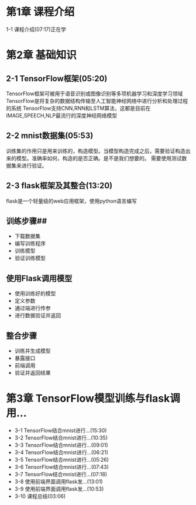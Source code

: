 # 第1章 课程介绍 #
1-1 课程介绍(07:17)正在学
# 第2章 基础知识 #
## 2-1 TensorFlow框架(05:20) ##
TensorFlow框架可被用于语音识别或图像识别等多项机器学习和深度学习领域
TensorFlow是将复杂的数据结构传输至人工智能神经网络中进行分析和处理过程的系统
TensorFlow支持CNN,RNN和LSTM算法，这都是目前在IMAGE,SPEECH,NLP最流行的深度神经网络模型

## 2-2 mnist数据集(05:53) ##
训练集的作用只是用来训练的，构造模型。当模型构造完成之后，需要验证构造出来的模型。准确率如何，构造的是否正确。是不是我们想要的。
需要使用测试数据集来进行验证。

## 2-3 flask框架及其整合(13:20) ##
flask是一个轻量级的web应用框架，使用python语言编写

## 训练步骤##
-  下载数据集
-  编写训练程序
-  训练模型
-  验证训练模型

## 使用Flask调用模型 ##
- 使用训练好的模型
- 定义参数
- 通过端进行传参
- 进行数据验证并返回

## 整合步骤 ##
- 训练并生成模型
- 暴露接口
- 前端调用
- 验证并返回结果


# 第3章 TensorFlow模型训练与flask调用... #




- 3-1 TensorFlow结合mnist进行...(15:30)
- 3-2 TensorFlow结合mnist进行...(10:35)
- 3-3 TensorFlow结合mnist进行...(09:01)
- 3-4 TensorFlow结合mnist进行...(06:21)
- 3-5 TensorFlow结合mnist进行...(05:26)
- 3-6 TensorFlow结合mnist进行...(07:43)
- 3-7 TensorFlow结合mnist进行...(07:18)
- 3-8 使用前端界面调用flask发...(13:01)
- 3-9 使用前端界面调用flask发...(10:53)
- 3-10 课程总结(03:06)